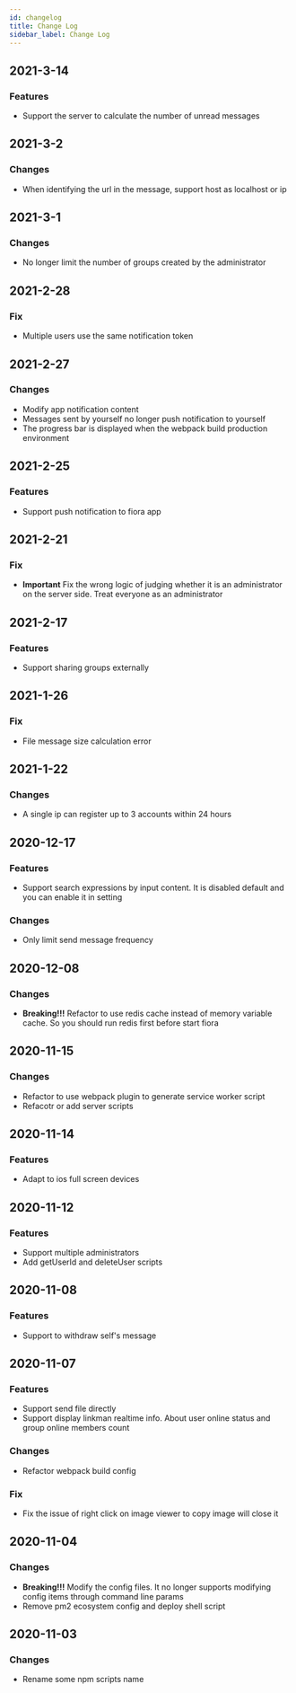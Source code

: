 ```yaml
---
id: changelog
title: Change Log
sidebar_label: Change Log
---
```


## 2021-3-14
### Features
- Support the server to calculate the number of unread messages

## 2021-3-2
### Changes
- When identifying the url in the message, support host as localhost or ip


## 2021-3-1
### Changes
- No longer limit the number of groups created by the administrator


## 2021-2-28
### Fix
- Multiple users use the same notification token


## 2021-2-27
### Changes
- Modify app notification content
- Messages sent by yourself no longer push notification to yourself
- The progress bar is displayed when the webpack build production environment


## 2021-2-25
### Features
- Support push notification to fiora app


## 2021-2-21
### Fix
- **Important** Fix the wrong logic of judging whether it is an administrator on the server side. Treat everyone as an administrator


## 2021-2-17
### Features
- Support sharing groups externally


## 2021-1-26

### Fix
- File message size calculation error

## 2021-1-22

### Changes

-   A single ip can register up to 3 accounts within 24 hours

## 2020-12-17

### Features

-   Support search expressions by input content. It is disabled default and you can enable it in setting

### Changes

-   Only limit send message frequency

## 2020-12-08

### Changes

-   **Breaking!!!** Refactor to use redis cache instead of memory variable cache. So you should run redis first before start fiora

## 2020-11-15

### Changes

-   Refactor to use webpack plugin to generate service worker script
-   Refacotr or add server scripts

## 2020-11-14

### Features

-   Adapt to ios full screen devices

## 2020-11-12

### Features

-   Support multiple administrators
-   Add getUserId and deleteUser scripts

## 2020-11-08

### Features

-   Support to withdraw self's message

## 2020-11-07

### Features

-   Support send file directly
-   Support display linkman realtime info. About user online status and group online members count

### Changes

-   Refactor webpack build config

### Fix

-   Fix the issue of right click on image viewer to copy image will close it

## 2020-11-04

### Changes

-   **Breaking!!!** Modify the config files. It no longer supports modifying config items through command line params
-   Remove pm2 ecosystem config and deploy shell script

## 2020-11-03

### Changes

-   Rename some npm scripts name
